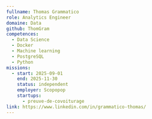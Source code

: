 ```yaml
---
fullname: Thomas Grammatico
role: Analytics Engineer
domaine: Data
github: ThomGram
competences:
  - Data Science
  - Docker
  - Machine learning
  - PostgreSQL
  - Python
missions:
  - start: 2025-09-01
    end: 2025-11-30
    status: independent
    employer: Scopopop
    startups:
      - preuve-de-covoiturage
link: https://www.linkedin.com/in/grammatico-thomas/
---
```

